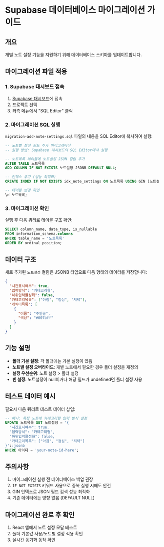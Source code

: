 # Supabase 데이터베이스 마이그레이션 가이드

## 개요
개별 노트 설정 기능을 지원하기 위해 데이터베이스 스키마를 업데이트합니다.

## 마이그레이션 파일 적용

### 1. Supabase 대시보드 접속
1. [Supabase 대시보드](https://app.supabase.com/)에 접속
2. 프로젝트 선택
3. 좌측 메뉴에서 "SQL Editor" 클릭

### 2. 마이그레이션 SQL 실행
`migration-add-note-settings.sql` 파일의 내용을 SQL Editor에 복사하여 실행:

```sql
-- 노트별 설정 필드 추가 마이그레이션
-- 실행 방법: Supabase 대시보드의 SQL Editor에서 실행

-- 노트목록 테이블에 노트설정 JSON 컬럼 추가
ALTER TABLE 노트목록 
ADD COLUMN IF NOT EXISTS 노트설정 JSONB DEFAULT NULL;

-- 인덱스 추가 (성능 최적화)
CREATE INDEX IF NOT EXISTS idx_note_settings ON 노트목록 USING GIN (노트설정);

-- 테이블 변경 확인
\d 노트목록;
```

### 3. 마이그레이션 확인
실행 후 다음 쿼리로 테이블 구조 확인:
```sql
SELECT column_name, data_type, is_nullable 
FROM information_schema.columns 
WHERE table_name = '노트목록' 
ORDER BY ordinal_position;
```

## 데이터 구조
새로 추가된 `노트설정` 컬럼은 JSONB 타입으로 다음 형태의 데이터를 저장합니다:

```json
{
  "시간표시여부": true,
  "입력방식": "카테고리형",
  "하위입력활성화": false,
  "카테고리목록": ["아침", "점심", "저녁"],
  "캐릭터목록": [
    {
      "이름": "주인공",
      "색상": "#007bff"
    }
  ]
}
```

## 기능 설명
- **폴더 기본 설정**: 각 폴더에는 기본 설정이 있음
- **노트별 설정 오버라이드**: 개별 노트에서 필요한 경우 폴더 설정을 재정의
- **설정 우선순위**: 노트 설정 > 폴더 설정
- **빈 설정**: 노트설정이 null이거나 해당 필드가 undefined면 폴더 설정 사용

## 테스트 데이터 예시
필요시 다음 쿼리로 테스트 데이터 삽입:

```sql
-- 예시: 특정 노트에 카테고리형 입력 방식 설정
UPDATE 노트목록 SET 노트설정 = '{
  "시간표시여부": true,
  "입력방식": "카테고리형",
  "하위입력활성화": false,
  "카테고리목록": ["아침", "점심", "저녁"]
}'::jsonb 
WHERE 아이디 = 'your-note-id-here';
```

## 주의사항
1. 마이그레이션 실행 전 데이터베이스 백업 권장
2. `IF NOT EXISTS` 키워드 사용으로 중복 실행 시에도 안전
3. GIN 인덱스로 JSON 필드 검색 성능 최적화
4. 기존 데이터에는 영향 없음 (DEFAULT NULL)

## 마이그레이션 완료 후 확인
1. React 앱에서 노트 설정 모달 테스트
2. 폴더 기본값 사용/노트별 설정 적용 확인
3. 실시간 동기화 동작 확인